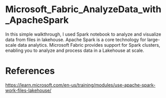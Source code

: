 # Microsoft_Fabric_AnalyzeData_with_ApacheSpark
 In this simple walkthrough, I used Spark notebook to analyze and visualize data from files in lakehouse.
 Apache Spark is a core technology for large-scale data analytics. Microsoft Fabric provides support for Spark clusters, enabling you to analyze and process data in a Lakehouse at scale.
# References
 https://learn.microsoft.com/en-us/training/modules/use-apache-spark-work-files-lakehouse/

